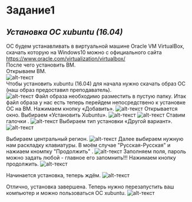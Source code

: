 # Задание1
## _Установка ОС xubuntu (16.04)_

ОС будем устанавливать в виртуальной машине Oracle VM VirtualBox,  скачать которую на Windows10  можно с официального сайта https://www.oracle.com/virtualization/virtualbox/
<br>
После чего установить ВМ.
<br>
Открываем ВМ.<br>
![alt-текст](https://sun9-7.userapi.com/impg/tL8uSzxK5cWKTDZoUoRwLA6ALuMwNm31JR9EPg/zEeSvy4SFeI.jpg?size=974x548&quality=96&sign=f7fb15b4982e15ec4c96e579f139505b&type=album "Текст заголовка логотипа 1")<br>
Чтобы установить xubuntu (16.04) для начала нужно скачать образ ОС (наш образ предоставил преподаватель).<br>
![alt-текст](https://sun9-11.userapi.com/impg/v8KiaBRQsIctiDIKZkANcJcmcyb8QIOAdgnpCA/5vClcJnDKZA.jpg?size=527x59&quality=96&sign=d51923faf7e19c1d748a9a65c0e7eb0a&type=album "Текст заголовка логотипа 1")
Файл образа необходимо разместить в  пустую папку.
Итак файл образа у нас есть теперь перейдем непосредствено к установке ОС на ВМ.
Нажимаем кнопку «Добавить».
![alt-текст](https://sun9-60.userapi.com/impg/1Lb0o57apj2Tov6YCk9Qy4OOVbISjaSxwox6jA/pN0aJrWrSoc.jpg?size=974x548&quality=96&sign=2c6c4cef4a1e6d74c9017e7d72f1d0ce&type=album "Текст заголовка логотипа 1")
Открывается окно. Выбираем «Установить Xubuntu».
![alt-текст](https://sun9-25.userapi.com/impg/o7OjUXHiV72OnqBtUWAoAiHhGiWUuLtP1Dm57Q/0UH61V-aeS0.jpg?size=406x362&quality=96&sign=fae83cab93bd5e07f860c83db8614eea&type=album "Текст заголовка логотипа 1")
![alt-текст](https://sun9-10.userapi.com/impg/P-q1Wj8YFpg1PmdmF67PvFr23Yzk591v_0QkSA/6gWcaHwtMcw.jpg?size=446x282&quality=96&sign=45f5819b5b7a8398630fdf399a3955eb&type=album "Текст заголовка логотипа 1")
Ставим галочки .
![alt-текст](https://sun9-81.userapi.com/impg/j_SMUskUifU8wJN_hMlK5hO75_CZu1jM2jqR1w/zFyYX14FxpI.jpg?size=430x323&quality=96&sign=0ddb775d5271712a5e7690dccd86be26&type=album "Текст заголовка логотипа 1")
Выбираем тип установки «Другой вариант».
![alt-текст]( https://sun9-52.userapi.com/impg/mKAvMyS9JMwTUNvMqT71OH1DvY9-pVYrNDbykw/EY4WI3DGomM.jpg?size=446x304&quality=96&sign=a882e1fb69549c1e13960a66afc8f90b&type=album "Текст заголовка логотипа 1")


Выбираем центральный регион.
![alt-текст](https://sun9-80.userapi.com/impg/UoyHCED6nACOF_imlXJsQ536yOPJy548k9bt4A/7AyI170P3rs.jpg?size=416x260&quality=96&sign=65d9d005d47a06e57da550a489b6acbb&type=album "Текст заголовка логотипа 1")
Далее выбираем нужную нам раскладку клавиатуры. В моём случае "Русская-Русская" и нажиаем кномпку "Продолжить" .
![alt-текст]( https://sun9-57.userapi.com/impg/ocDX58MO_IDWD3HgDQvmCrmsvbskXkIRsQCo-A/XHqgJIP6Izc.jpg?size=416x269&quality=96&sign=be5505584a0e0f56173ff7786df9a918&type=album "Текст заголовка логотипа 1")
Заполняем поля, пароль можно задать любой - главное его запомнить!!!
Нажимаем кнопку продолжить.
![alt-текст]( https://sun9-71.userapi.com/impg/15qJKoyqwzpiJpJb9pTn4UzYSHKyWVxOuno4dg/Q3Z02QIlg0A.jpg?size=449x283&quality=96&sign=a7dff5135e97e493d0768d42a8074d90&type=album "Текст заголовка логотипа 1")

Начинается установка, теперь ждём.
![alt-текст]( https://sun9-50.userapi.com/impg/9YBjQJq6FWKLA7E-r3apura7_P5xFj1xcA1F4w/4AlJNhHIMl4.jpg?size=418x314&quality=96&sign=b75dc8c0eca4a5499418c93f9b50fb0d&type=album "Текст заголовка логотипа 1")

Отлично, установка завершена. Теперь нужно перезапустить ваш компьютер и можно пользоваться ОС xubuntu.
![alt-текст]( https://sun9-88.userapi.com/impg/gGDqc74SKawaUhiiHyJex6eg-Ul88I2xiGSWrQ/QLsQZMRVgS0.jpg?size=407x308&quality=96&sign=836ee8ca92bae319098c6a040d7cf5db&type=album "Текст заголовка логотипа 1")

